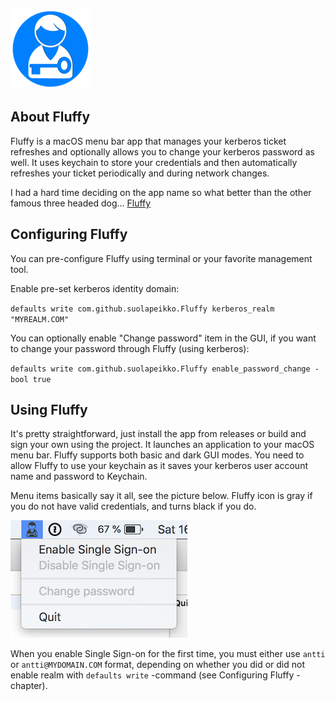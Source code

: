 ![Fluffy logo image](https://github.com/suolapeikko/suolapeikko.github.io/blob/master/images/fluffy_logo.png)

## About Fluffy
Fluffy is a macOS menu bar app that manages your kerberos ticket refreshes and optionally allows you to change your kerberos password as well. It uses keychain to store your credentials and then automatically refreshes your ticket periodically and during network changes.

I had a hard time deciding on the app name so what better than the other famous three headed dog... [Fluffy](http://harrypotter.wikia.com/wiki/Fluffy)

## Configuring Fluffy

You can pre-configure Fluffy using terminal or your favorite management tool.

Enable pre-set kerberos identity domain:

`defaults write com.github.suolapeikko.Fluffy kerberos_realm "MYREALM.COM"`

You can optionally enable "Change password" item in the GUI, if you want to change your password through Fluffy (using kerberos):

`defaults write com.github.suolapeikko.Fluffy enable_password_change -bool true`

## Using Fluffy

It's pretty straightforward, just install the app from releases or build and sign your own using the project. It launches an application to your macOS menu bar. Fluffy supports both basic and dark GUI modes. You need to allow Fluffy to use your keychain as it saves your kerberos user account name and password to Keychain.

Menu items basically say it all, see the picture below. Fluffy icon is gray if you do not have valid credentials, and turns black if you do.

![Fluffy menu image](https://github.com/suolapeikko/suolapeikko.github.io/blob/master/images/fluffy_menu.png)

When you enable Single Sign-on for the first time, you must either use `antti` or `antti@MYDOMAIN.COM` format, depending on whether you did or did not enable realm with `defaults write` -command (see Configuring Fluffy -chapter).
